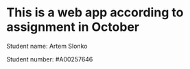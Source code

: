 # This is a web app according to assignment in October
 Student name: Artem Slonko
 
 Student number: #A00257646 
